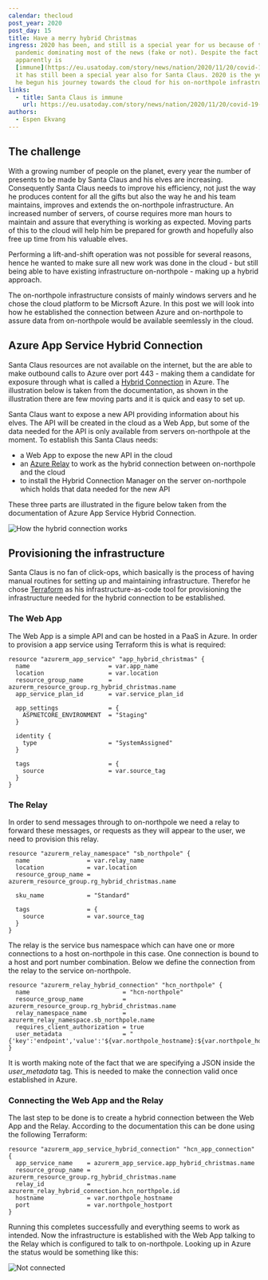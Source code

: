 ```yaml
---
calendar: thecloud
post_year: 2020
post_day: 15
title: Have a merry hybrid Christmas
ingress: 2020 has been, and still is a special year for us because of the
  pandemic dominating most of the news (fake or not). Despite the fact that he
  apparently is
  [immune](https://eu.usatoday.com/story/news/nation/2020/11/20/covid-19-and-christmas-santa-immune-coronavirus-fauci-says/3777871001/),
  it has still been a special year also for Santa Claus. 2020 is the year when
  he begun his journey towards the cloud for his on-northpole infrastructure.
links:
  - title: Santa Claus is immune
    url: https://eu.usatoday.com/story/news/nation/2020/11/20/covid-19-and-christmas-santa-immune-coronavirus-fauci-says/3777871001/
authors:
  - Espen Ekvang
---
```

## The challenge

With a growing number of people on the planet, every year the number of presents to be made by Santa Claus and his elves are increasing. Consequently Santa Claus needs to improve his efficiency, not just the way he produces content for all the gifts but also the way he and his team maintains, improves and extends the on-northpole infrastructure. An increased number of servers, of course requires more man hours to maintain and assure that everything is working as expected. Moving parts of this to the cloud will help him be prepared for growth and hopefully also free up time from his valuable elves.

Performing a lift-and-shift operation was not possible for several reasons, hence he wanted to make sure all new work was done in the cloud - but still being able to have existing infrastructure on-northpole - making up a hybrid approach.

The on-northpole infrastructure consists of mainly windows servers and he chose the cloud platform to be Micrsoft Azure. In this post we will look into how he established the connection between Azure and on-northpole to assure data from on-northpole would be available seemlessly in the cloud.

## Azure App Service Hybrid Connection

Santa Claus resources are not available on the internet, but the are able to make outbound calls to Azure over port 443 - making them a candidate for exposure through what is called a [Hybrid Connection](https://docs.microsoft.com/en-us/azure/app-service/app-service-hybrid-connections) in Azure. The illustration below is taken from the documentation, as shown in the illustration there are few moving parts and it is quick and easy to set up.

Santa Claus want to expose a new API providing information about his elves. The API will be created in the cloud as a Web App, but some of the data needed for the API is only available from servers on-northpole at the moment. To establish this Santa Claus needs:

* a Web App to expose the new API in the cloud
* an [Azure Relay](https://docs.microsoft.com/en-us/azure/azure-relay/relay-what-is-it) to work as the hybrid connection between on-northpole and the cloud
* to install the Hybrid Connection Manager on the server on-northpole which holds that data needed for the new API

These three parts are illustrated in the figure below taken from the documentation of Azure App Service Hybrid Connection.

![](/assets/hybridconn-connectiondiagram.png "How the hybrid connection works")

## Provisioning the infrastructure

Santa Claus is no fan of click-ops, which basically is the process of having manual routines for setting up and maintaining infrastructure. Therefor he chose [Terraform](https://terraform.io) as his infrastructure-as-code tool for provisioning the infrastructure needed for the hybrid connection to be established.

### The Web App

The Web App is a simple API and can be hosted in a PaaS in Azure. In order to provision a app service using Terraform this is what is required:

```jsonc
resource "azurerm_app_service" "app_hybrid_christmas" {
  name                      = var.app_name
  location                  = var.location
  resource_group_name       = azurerm_resource_group.rg_hybrid_christmas.name
  app_service_plan_id       = var.service_plan_id  

  app_settings              = {    
    ASPNETCORE_ENVIRONMENT  = "Staging"    
  }

  identity {
    type                    = "SystemAssigned"
  }
  
  tags                      = {
    source                  = var.source_tag
  }
}
```

### The Relay

In order to send messages through to on-northpole we need a relay to forward these messages, or requests as they will appear to the user, we need to provision this relay.

```jsonc
resource "azurerm_relay_namespace" "sb_northpole" {
  name                = var.relay_name
  location            = var.location
  resource_group_name = azurerm_resource_group.rg_hybrid_christmas.name

  sku_name            = "Standard"

  tags                = {
    source            = var.source_tag
  }
}
```

The relay is the service bus namespace which can have one or more connections to a host on-northpole in this case. One connection is bound to a host and port number combination. Below we define the connection from the relay to the service on-northpole.

```jsonc
resource "azurerm_relay_hybrid_connection" "hcn_northpole" {
  name                          = "hcn-northpole"
  resource_group_name           = azurerm_resource_group.rg_hybrid_christmas.name
  relay_namespace_name          = azurerm_relay_namespace.sb_northpole.name
  requires_client_authorization = true
  user_metadata                 = "{'key':'endpoint','value':'${var.northpole_hostname}:${var.northpole_hostport}'}"
}
```

It is worth making note of the fact that we are specifying a JSON inside the *user_metadata* tag. This is needed to make the connection valid once established in Azure.

### Connecting the Web App and the Relay

The last step to be done is to create a hybrid connection between the Web App and the Relay. According to the documentation this can be done using the following Terraform:

```jsonc
resource "azurerm_app_service_hybrid_connection" "hcn_app_connection" {
  app_service_name    = azurerm_app_service.app_hybrid_christmas.name
  resource_group_name = azurerm_resource_group.rg_hybrid_christmas.name
  relay_id            = azurerm_relay_hybrid_connection.hcn_northpole.id
  hostname            = var.northpole_hostname
  port                = var.northpole_hostport  
}
```

Running this completes successfully and everything seems to work as intended. Now the infrastructure is established with the Web App talking to the Relay which is configured to talk to on-northpole. Looking up in Azure the status would be something like this:

![Not connected](/assets/notconnected.png "Not connected")